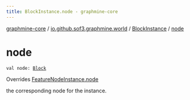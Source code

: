 ```yaml
---
title: BlockInstance.node - graphmine-core
---
```


[graphmine-core](../../index.html) / [io.github.sof3.graphmine.world](../index.html) / [BlockInstance](index.html) / [node](./node.html)

# node

`val node: `[`Block`](../-block/index.html)

Overrides [FeatureNodeInstance.node](../../io.github.sof3.graphmine.feature/-feature-node-instance/node.html)

the corresponding node for the instance.

